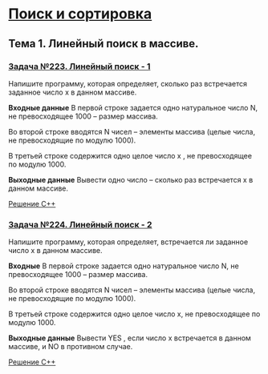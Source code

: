 # [Поиск и сортировка](https://informatics.msk.ru/course/view.php?id=3)

## Тема 1. Линейный поиск в массиве.

### [Задача №223. Линейный поиск - 1](https://informatics.msk.ru/mod/statements/view.php?id=270#1)

Напишите программу, которая определяет, сколько раз встречается заданное число x в данном массиве.

**Входные данные**
В первой строке задается одно натуральное число N, не превосходящее 1000 – размер массива.

Во второй строке вводятся N чисел – элементы массива (целые числа, не превосходящие по модулю 1000).

В третьей строке содержится одно целое число x , не превосходящее по модулю 1000.

**Выходные данные**
Вывести одно число – сколько раз встречается x в данном массиве.

[Решение С++](./topic_1/task_223_linear_search_1.cpp)

### [Задача №224. Линейный поиск - 2](https://informatics.msk.ru/mod/statements/view.php?id=270&chapterid=224#1)

Напишите программу, которая определяет, встречается ли заданное число x в данном массиве.

**Входные**
В первой строке задается одно натуральное число N, не превосходящее 1000 – размер массива.

Во второй строке вводятся N чисел – элементы массива (целые числа, не превосходящие по модулю 1000).

В третьей строке содержится одно целое число x, не превосходящее по модулю 1000.

**Выходные данные**
Вывести YES , если число x встречается в данном массиве, и NO в противном случае.

[Решение С++](./topic_1/task_224_linear_search_2.cpp)